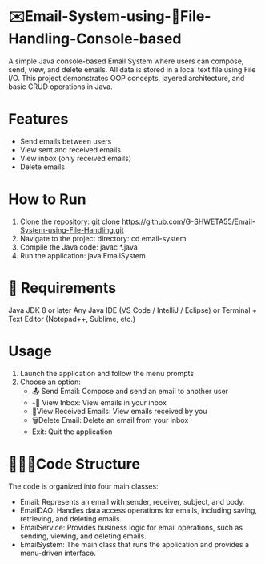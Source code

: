 # ✉️Email-System-using-📁File-Handling-Console-based
A simple Java console-based Email System where users can compose, send, view, and delete emails. All data is stored in a local text file using File I/O. This project demonstrates OOP concepts, layered architecture, and basic CRUD operations in Java.

# Features
- Send emails between users
- View sent and received emails
- View inbox (only received emails)
- Delete emails

# How to Run
1. Clone the repository: git clone https://github.com/G-SHWETA55/Email-System-using-File-Handling.git
2. Navigate to the project directory: cd email-system
3. Compile the Java code: javac *.java
4. Run the application: java EmailSystem

# 🔧 Requirements
Java JDK 8 or later
Any Java IDE (VS Code / IntelliJ / Eclipse) or
Terminal + Text Editor (Notepad++, Sublime, etc.)

# Usage
1. Launch the application and follow the menu prompts
2. Choose an option:
   - 📤 Send Email: Compose and send an email to another user
   - -📮 View Inbox: View emails in your inbox
    - 📨View Received Emails: View emails received by you
    - 🗑️Delete Email: Delete an email from your inbox
    - Exit: Quit the application

# 👩🏻‍💻Code Structure
The code is organized into four main classes:

- Email: Represents an email with sender, receiver, subject, and body.
- EmailDAO: Handles data access operations for emails, including saving, retrieving, and deleting emails.
- EmailService: Provides business logic for email operations, such as sending, viewing, and deleting emails.
- EmailSystem: The main class that runs the application and provides a menu-driven interface.
